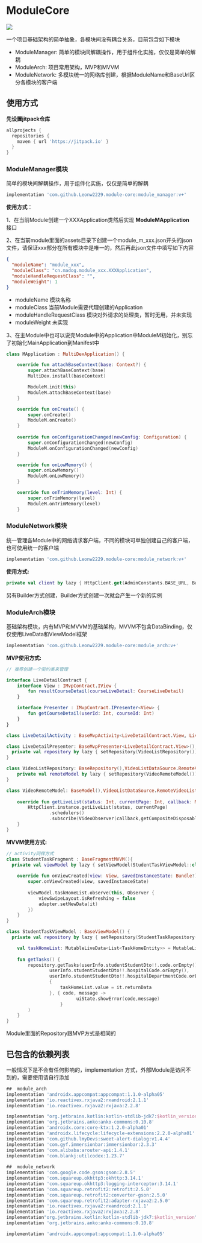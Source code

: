 

# ModuleCore

[![](https://jitpack.io/v/Leonw2229/module-core.svg)](https://jitpack.io/#Leonw2229/module-core)



一个项目基础架构的简单抽象，各模块间没有耦合关系，目前包含如下模块

- ModuleManager: 简单的模块间解耦操作，用于组件化实施，仅仅是简单的解耦
- ModuleArch: 项目常用架构，MVP和MVVM
- ModuleNetwork: 多模块统一的网络库创建，根据ModuleName和BaseUrl区分各模块的客户端



## 使用方式

**先设置jitpack仓库**

```gradle
allprojects {
  repositories {
    maven { url 'https://jitpack.io' }
  }
}
```



### ModuleManager模块

简单的模块间解耦操作，用于组件化实施，仅仅是简单的解耦

```groovy
implementation 'com.github.Leonw2229.module-core:module_manager:v+'
```

**使用方式**：

1、在当前Module创建一个XXXApplication类然后实现 **ModuleMApplication** 接口

2、在当前module里面的assets目录下创建一个module_m_xxx.json开头的json文件，请保证xxx部分在所有模块中是唯一的，然后再此json文件中填写如下内容

```json
{
  "moduleName": "module_xxx",
  "moduleClass": "cn.madog.module_xxx.XXXApplication",
  "moduleHandleRequestClass": "",
  "moduleWeight": 1
}
```
- moduleName 模块名称
- moduleClass 当前Module需要代理创建的Application
- moduleHandleRequestClass 模块对外请求的处理类，暂时无用，并未实现
- moduleWeight 未实现


3、在主Module中也可以说壳Module中的Application中ModuleM初始化，别忘了初始化MainApplication到Manifest中

```kotlin
class MApplication : MultiDexApplication() {

    override fun attachBaseContext(base: Context?) {
        super.attachBaseContext(base)
        MultiDex.install(baseContext)

        ModuleM.init(this)
        ModuleM.attachBaseContext(base)
    }

    override fun onCreate() {
        super.onCreate()
        ModuleM.onCreate()
    }
  
    override fun onConfigurationChanged(newConfig: Configuration) {
        super.onConfigurationChanged(newConfig)
        ModuleM.onConfigurationChanged(newConfig)
    }

    override fun onLowMemory() {
        super.onLowMemory()
        ModuleM.onLowMemory()
    }

    override fun onTrimMemory(level: Int) {
        super.onTrimMemory(level)
        ModuleM.onTrimMemory(level)
    }
```



### ModuleNetwork模块

统一管理各Module中的网络请求客户端，不同的模块可单独创建自己的客户端，也可使用统一的客户端

```groovy
implementation 'com.github.Leonw2229.module-core:module_network:v+'
```

**使用方式:**

```kotlin
private val client by lazy { HttpClient.get(AdminConstants.BASE_URL, BuildConfig.DEBUG,"admin") } // 有默认参数，最后个参数是当前Module的名称，根据当前Module的名称会创建出一个新的客户端，如果已经有当前ModuleName的客户端了则共用此实例
```

另有Builder方式创建，Builder方式创建一次就会产生一个新的实例



### ModuleArch模块

基础架构模块，内有MVP和MVVM的基础架构，MVVM不包含DataBinding，仅仅使用LiveData和ViewModel框架

```groovy
implementation 'com.github.Leonw2229.module-core:module_arch:v+'
```

**MVP使用方式:**

```kotlin
// 推荐创建一个契约类来管理

interface LiveDetailContract {
    interface View : IMvpContract.IView {
        fun resultCourseDetail(courseLiveDetail: CourseLiveDetail)
    }

    interface Presenter : IMvpContract.IPresenter<View> {
        fun getCourseDetail(userId: Int, courseId: Int)
    }
}

class LiveDetailActivity : BaseMvpActivity<LiveDetailContract.View, LiveDetailContract.Presenter>(), LiveDetailContract.View{}

class LiveDetailPresenter: BaseMvpPresenter<LiveDetailContract.View>(),LiveDetailContract.Presenter{
  private val repository by lazy { setRepository(VideoListRepository()) }
}

class VideoListRepository: BaseRepository(),VideoListDataSource.RemoteVideoListDataSource{
    private val remoteModel by lazy { setRepository(VideoRemoteModel()) }
}

class VideoRemoteModel: BaseModel(),VideoListDataSource.RemoteVideoListDataSource{
  
    override fun getLiveList(status: Int, currentPage: Int, callback: MCallback<LiveListResult>) {
        HttpClient.instance.getLiveList(status, currentPage)
                .schedulers()
                .subscribe(VideoObserver(callback,getCompositeDisposable()))
    }
}
```



**MVVM使用方式:**

```kotlin
// activity同样方式
class StudentTaskFragment : BaseFragmentMVVM(){
  private val viewModel by lazy { setViewModel(StudentTaskViewModel::class.java) }
  
    override fun onViewCreated(view: View, savedInstanceState: Bundle?) {
        super.onViewCreated(view, savedInstanceState)
      
        viewModel.taskHomeList.observe(this, Observer {
            viewSwipeLayout.isRefreshing = false
            adapter.setNewData(it)
        })
    }
} 

class StudentTaskViewModel : BaseViewModel() {
  private val repository by lazy { setRepository(StudentTaskRepository()) }

    val taskHomeList: MutableLiveData<List<TaskHomeEntity>> = MutableLiveData()
  
    fun getTasks() {
        repository.getTasks(userInfo.studentStudentDto!!.code.orEmpty(),
                userInfo.studentStudentDto!!.hospitalCode.orEmpty(),
                userInfo.studentStudentDto!!.hospitalDepartmentCode.orEmpty(),
                {
                    taskHomeList.value = it.returnData
                }, { code, message ->
            			  uiState.showError(code,message)
        		    }
        )
    }
}
```

Module里面的Repository跟MVP方式是相同的



## 已包含的依赖列表

一般情况下是不会有任何影响的，implementation 方式，外部Module是访问不到的，需要使用请自行添加

```gradle
##  module_arch
implementation 'androidx.appcompat:appcompat:1.1.0-alpha05'
implementation 'io.reactivex.rxjava2:rxandroid:2.1.1'
implementation 'io.reactivex.rxjava2:rxjava:2.2.8'

implementation "org.jetbrains.kotlin:kotlin-stdlib-jdk7:$kotlin_version"
implementation 'org.jetbrains.anko:anko-commons:0.10.8'
implementation 'androidx.core:core-ktx:1.2.0-alpha01'
implementation 'androidx.lifecycle:lifecycle-extensions:2.2.0-alpha01'
implementation 'com.github.lmyDevs:sweet-alert-dialog:v1.4.4'
implementation 'com.gyf.immersionbar:immersionbar:2.3.3'
implementation 'com.alibaba:arouter-api:1.4.1'
implementation 'com.blankj:utilcodex:1.23.7'
    
##  module_network
implementation 'com.google.code.gson:gson:2.8.5'
implementation 'com.squareup.okhttp3:okhttp:3.14.1'
implementation 'com.squareup.okhttp3:logging-interceptor:3.14.1'
implementation 'com.squareup.retrofit2:retrofit:2.5.0'
implementation 'com.squareup.retrofit2:converter-gson:2.5.0'
implementation 'com.squareup.retrofit2:adapter-rxjava2:2.5.0'
implementation 'io.reactivex.rxjava2:rxandroid:2.1.1'
implementation 'io.reactivex.rxjava2:rxjava:2.2.8'
implementation"org.jetbrains.kotlin:kotlin-stdlib-jdk7:$kotlin_version"
implementation 'org.jetbrains.anko:anko-commons:0.10.8'

implementation 'androidx.appcompat:appcompat:1.1.0-alpha05'
```



